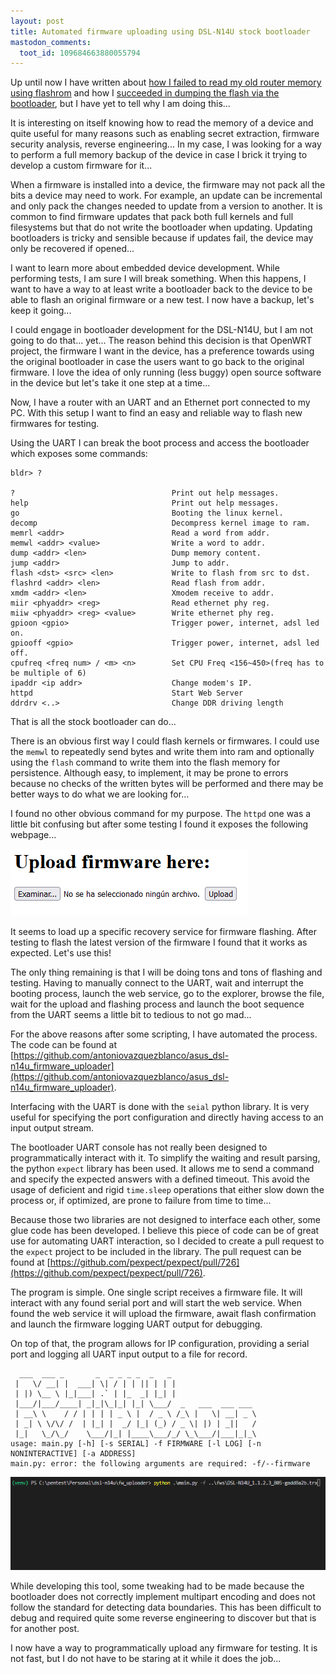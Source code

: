 ```yaml
---
layout: post
title: Automated firmware uploading using DSL-N14U stock bootloader
mastodon_comments:
  toot_id: 109684663880055794
---
```


Up until now I have written about [how I failed to read my old router memory using flashrom](http://antoniovazquezblanco.github.io/2022/11/22/ASUS-DSL-N14U-flash-reading-fail.html) and how I [succeeded in dumping the flash via the bootloader](http://antoniovazquezblanco.github.io/2022/12/18/Dumping-a-router-firmware-using-the-bootloader.html), but I have yet to tell why I am doing this...

It is interesting on itself knowing how to read the memory of a device and quite useful for many reasons such as enabling secret extraction, firmware security analysis, reverse engineering... In my case, I was looking for a way to perform a full memory backup of the device in case I brick it trying to develop a custom firmware for it...

When a firmware is installed into a device, the firmware may not pack all the bits a device may need to work. For example, an update can be incremental and only pack the changes needed to update from a version to another. It is common to find firmware updates that pack both full kernels and full filesystems but that do not write the bootloader when updating. Updating bootloaders is tricky and sensible because if updates fail, the device may only be recovered if opened...

I want to learn more about embedded device development. While performing tests, I am sure I will break something. When this happens, I want to have a way to at least write a bootloader back to the device to be able to flash an original firmware or a new test. I now have a backup, let's keep it going...

I could engage in bootloader development for the DSL-N14U, but I am not going to do that... yet... The reason behind this decision is that OpenWRT project, the firmware I want in the device, has a preference towards using the original bootloader in case the users want to go back to the original firmware. I love the idea of only running (less buggy) open source software in the device but let's take it one step at a time...

Now, I have a router with an UART and an Ethernet port connected to my PC. With this setup I want to find an easy and reliable way to flash new firmwares for testing.

Using the UART I can break the boot process and access the bootloader which exposes some commands:

```plaintext
bldr> ?
                                                                              
?                                   Print out help messages.                  
help                                Print out help messages.                  
go                                  Booting the linux kernel.                 
decomp                              Decompress kernel image to ram.           
memrl <addr>                        Read a word from addr.                    
memwl <addr> <value>                Write a word to addr.                     
dump <addr> <len>                   Dump memory content.                      
jump <addr>                         Jump to addr.                             
flash <dst> <src> <len>             Write to flash from src to dst.           
flashrd <addr> <len>                Read flash from addr.                     
xmdm <addr> <len>                   Xmodem receive to addr.                   
miir <phyaddr> <reg>                Read ethernet phy reg.                    
miiw <phyaddr> <reg> <value>        Write ethernet phy reg.                   
gpioon <gpio>                       Trigger power, internet, adsl led on.     
gpiooff <gpio>                      Trigger power, internet, adsl led off.    
cpufreq <freq num> / <m> <n>        Set CPU Freq <156~450>(freq has to be multiple of 6)
ipaddr <ip addr>                    Change modem's IP.                        
httpd                               Start Web Server                          
ddrdrv <..>                         Change DDR driving length                 
```

That is all the stock bootloader can do...

There is an obvious first way I could flash kernels or firmwares. I could use the `memwl` to repeatedly send bytes and write them into ram and optionally using the `flash` command to write them into the flash memory for persistence. Although easy, to implement, it may be prone to errors because no checks of the written bytes will be performed and there may be better ways to do what we are looking for...

I found no other obvious command for my purpose. The `httpd` one was a little bit confusing but after some testing I found it exposes the following webpage...

![ASUS DSL-N14U internals](httpd_upload_form.png)

It seems to load up a specific recovery service for firmware flashing. After testing to flash the latest version of the firmware I found that it works as expected. Let's use this!

The only thing remaining is that I will be doing tons and tons of flashing and testing. Having to manually connect to the UART, wait and interrupt the booting process, launch the web service, go to the explorer, browse the file, wait for the upload and flashing process and launch the boot sequence from the UART seems a little bit to tedious to not go mad...

For the above reasons after some scripting, I have automated the process. The code can be found at [https://github.com/antoniovazquezblanco/asus_dsl-n14u_firmware_uploader](https://github.com/antoniovazquezblanco/asus_dsl-n14u_firmware_uploader).

Interfacing with the UART is done with the `seial` python library. It is very useful for specifying the port configuration and directly having access to an input output stream.

The bootloader UART console has not really been designed to programmatically interact with it. To simplify the waiting and result parsing, the python `expect` library has been used. It allows me to send a command and specify the expected answers with a defined timeout. This avoid the usage of deficient and rigid `time.sleep` operations that either slow down the process or, if optimized, are prone to failure from time to time...

Because those two libraries are not designed to interface each other, some glue code has been developed. I believe this piece of code can be of great use for automating UART interaction, so I decided to create a pull request to the `expect` project to be included in the library. The pull request can be found at [https://github.com/pexpect/pexpect/pull/726](https://github.com/pexpect/pexpect/pull/726).

The program is simple. One single script receives a firmware file. It will interact with any found serial port and will start the web service. When found the web service it will upload the firmware, await flash confirmation and launch the firmware logging UART output for debugging.

On top of that, the program allows for IP configuration, providing a serial port and logging all UART input output to a file for record.

```plaintext
  ___  ___ _       _  _ _ _ _  _   _
 |   \/ __| |  ___| \| / | | || | | |
 | |) \__ \ |_|___| .` | |_  _| |_| |
 |___/|___/____| _|_|\_|_| |_| \___/  _   ___  ___ ___  
 | __\ \    / / | | | | _ \ |  / _ \ /_\ |   \| __| _ \ 
 | _| \ \/\/ /  | |_| |  _/ |_| (_) / _ \| |) | _||   / 
 |_|   \_/\_/    \___/|_| |____\___/_/ \_\___/|___|_|_\ 
usage: main.py [-h] [-s SERIAL] -f FIRMWARE [-l LOG] [-n NONINTERACTIVE] [-a ADDRESS]
main.py: error: the following arguments are required: -f/--firmware
```

![DSL-N14U firmware upload tool](fw_upload.gif)

While developing this tool, some tweaking had to be made because the bootloader does not correctly implement multipart encoding and does not follow the standard for detecting data boundaries. This has been difficult to debug and required quite some reverse engineering to discover but that is for another post.

I now have a way to programmatically upload any firmware for testing. It is not fast, but I do not have to be staring at it while it does the job...

